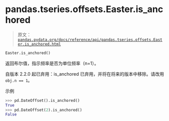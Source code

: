 # pandas.tseries.offsets.Easter.is_anchored

> 原文：[`pandas.pydata.org/docs/reference/api/pandas.tseries.offsets.Easter.is_anchored.html`](https://pandas.pydata.org/docs/reference/api/pandas.tseries.offsets.Easter.is_anchored.html)

```py
Easter.is_anchored()
```

返回布尔值，指示频率是否为单位频率（n=1）。

自版本 2.2.0 起已弃用：is_anchored 已弃用，并将在将来的版本中移除。请改用`obj.n == 1`。

示例

```py
>>> pd.DateOffset().is_anchored()
True
>>> pd.DateOffset(2).is_anchored()
False 
```

